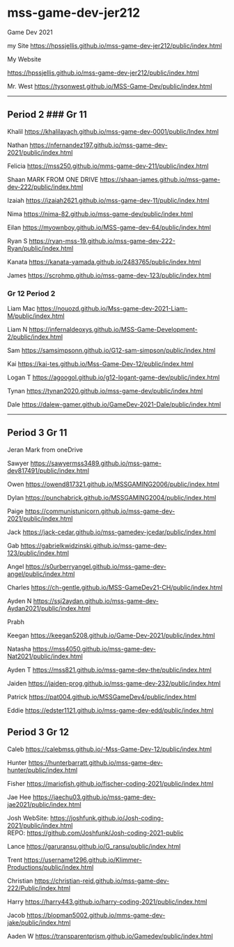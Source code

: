 # mss-game-dev-jer212
Game Dev 2021

my Site
https://hpssjellis.github.io/mss-game-dev-jer212/public/index.html


My Website

https://hpssjellis.github.io/mss-game-dev-jer212/public/index.html


Mr. West  https://tysonwest.github.io/MSS-Game-Dev/public/index.html


-------------------------------------------------

## Period 2  ### Gr 11


Khalil  https://khalilayach.github.io/mss-game-dev-0001/public/Index.html


Nathan  https://nfernandez197.github.io/mss-game-dev-2021/public/index.html


Felicia https://mss250.github.io/mms-game-dev-211/public/index.html

Shaan  MARK FROM ONE DRIVE https://shaan-james.github.io/mss-game-dev-222/public/index.html

Izaiah https://izaiah2621.github.io/mss-game-dev-11/public/index.html


Nima https://nima-82.github.io/mss-game-dev/public/index.html



Eilan   https://myownboy.github.io/MSS-game-dev-64/public/index.html



Ryan S   https://ryan-mss-19.github.io/mss-game-dev-222-Ryan/public/index.html


Kanata   https://kanata-yamada.github.io/2483765/public/index.html


James   https://scrohmp.github.io/mss-game-dev-123/public/index.html









### Gr 12 Period 2

Liam Mac    https://nouozd.github.io/Mss-game-dev-2021-Liam-M/public/index.html

Liam N   https://infernaldeoxys.github.io/MSS-Game-Development-2/public/index.html

Sam   https://samsimpsonn.github.io/G12-sam-simpson/public/index.html


Kai   https://kai-tes.github.io/Mss-Game-Dev-12/public/index.html


Logan T   https://agoogol.github.io/g12-logant-game-dev/public/index.html


Tynan   https://tynan2020.github.io/mss-game-dev/public/index.html


Dale   https://dalew-gamer.github.io/GameDev-2021-Dale/public/index.html







--------------------------------------------------------------------------------

## Period 3  Gr 11

Jeran   Mark from oneDrive



Sawyer   https://sawyermss3489.github.io/mss-game-dev817491/public/index.html


Owen   https://owend817321.github.io/MSSGAMING2006/public/index.html


Dylan  https://punchabrick.github.io/MSSGAMING2004/public/index.html

Paige https://communistunicorn.github.io/mss-game-dev-2021/public/index.html



Jack    https://jack-cedar.github.io/mss-gamedev-jcedar/public/index.html

Gab   https://gabrielkwidzinski.github.io/mss-game-dev-123/public/index.html


Angel    https://s0urberryangel.github.io/mss-game-dev-angel/public/index.html





Charles   https://ch-gentle.github.io/MSS-GameDev21-CH/public/index.html



Ayden N    https://ssj2aydan.github.io/mss-game-dev-Aydan2021/public/index.html




Prabh

Keegan  https://keegan5208.github.io/Game-Dev-2021/public/index.html

Natasha  https://mss4050.github.io/mss-game-dev-Nat2021/public/index.html

Ayden T   https://mss821.github.io/mss-game-dev-the/public/index.html

Jaiden   https://jaiden-prog.github.io/mss-game-dev-232/public/index.html


Patrick  https://pat004.github.io/MSSGameDev4/public/index.html


Eddie   https://edster1121.github.io/mss-game-dev-edd/public/index.html


 

## Period 3  Gr 12


Caleb   https://calebmss.github.io/-Mss-Game-Dev-12/public/index.html

Hunter   https://hunterbarratt.github.io/mss-game-dev-hunter/public/index.html



Fisher   https://mariofish.github.io/fischer-coding-2021/public/index.html


Jae Hee   https://jaechu03.github.io/mss-game-dev-jae2021/public/index.html


Josh WebSite:  https://joshfunk.github.io/Josh-coding-2021/public/index.html  
       REPO: https://github.com/Joshfunk/Josh-coding-2021-public



Lance  https://garuransu.github.io/G_ransu/public/index.html

Trent   https://username1296.github.io/Klimmer-Productions/public/index.html

Christian https://christian-reid.github.io/mss-game-dev-222/Public/index.html

Harry  https://harry443.github.io/harry-coding-2021/public/index.html

Jacob  https://blopman5002.github.io/mms-game-dev-jake/public/index.html

Aaden W   https://transparentprism.github.io/Gamedev/public/index.html

